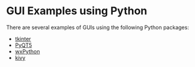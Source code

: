 GUI Examples using Python
==========================

There are several examples of GUIs using the following Python packages:

* [tkinter](https://docs.python.org/3/library/tkinter.html)
* [PyQT5](https://www.riverbankcomputing.com/software/pyqt/)
* [wxPython](https://www.wxpython.org/)
* [kivy](https://kivy.org/#home)
